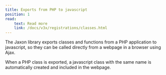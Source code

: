 ```yaml
---
title: Exports from PHP to javascript
position: 1
read:
    text: Read more
    link: /docs/v3x/registrations/classes.html
---
```


The Jaxon library exports classes and functions from a PHP application to javascript, so they can be called directly from a webpage in a browser using Ajax.

When a PHP class is exported, a javascript class with the same name is automatically created and included in the webpage.
